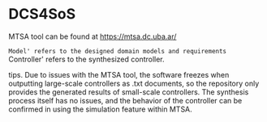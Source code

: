 # DCS4SoS

MTSA tool can be found at https://mtsa.dc.uba.ar/

`Model' refers to the designed domain models and requirements
`Controller' refers to the synthesized controller.

tips. Due to issues with the MTSA tool, the software freezes when outputting large-scale controllers as .txt documents, so the repository only provides the generated results of small-scale controllers. The synthesis process itself has no issues, and the behavior of the controller can be confirmed in using the simulation feature within MTSA.